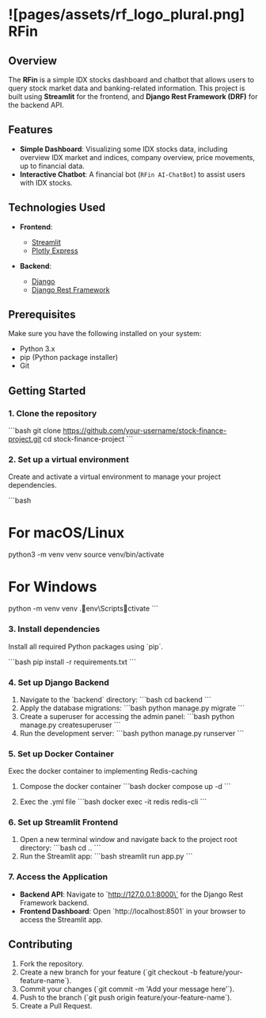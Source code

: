 
# ![pages/assets/rf_logo_plural.png] RFin

## Overview

The **RFin** is a simple IDX stocks dashboard and chatbot that allows users to query stock market data and banking-related information. This project is built using **Streamlit** for the frontend, and **Django Rest Framework (DRF)** for the backend API.

## Features

- **Simple Dashboard**: Visualizing some IDX stocks data, including overview IDX market and indices, company overview, price movements, up to financial data.
- **Interactive Chatbot**: A financial bot (`RFin AI-ChatBot`) to assist users with IDX stocks.

## Technologies Used

- **Frontend**: 
  - [Streamlit](https://streamlit.io/)
  - [Plotly Express](https://plotly.com/python/plotly-express/)
  
- **Backend**:
  - [Django](https://www.djangoproject.com/)
  - [Django Rest Framework](https://www.django-rest-framework.org/)

## Prerequisites

Make sure you have the following installed on your system:
- Python 3.x
- pip (Python package installer)
- Git

## Getting Started

### 1. Clone the repository

\`\`\`bash
git clone https://github.com/your-username/stock-finance-project.git
cd stock-finance-project
\`\`\`

### 2. Set up a virtual environment

Create and activate a virtual environment to manage your project dependencies.

\`\`\`bash
# For macOS/Linux
python3 -m venv venv
source venv/bin/activate

# For Windows
python -m venv venv
.env\Scriptsctivate
\`\`\`

### 3. Install dependencies

Install all required Python packages using \`pip\`.

\`\`\`bash
pip install -r requirements.txt
\`\`\`

### 4. Set up Django Backend

1. Navigate to the \`backend\` directory:
    \`\`\`bash
    cd backend
    \`\`\`
2. Apply the database migrations:
    \`\`\`bash
    python manage.py migrate
    \`\`\`
3. Create a superuser for accessing the admin panel:
    \`\`\`bash
    python manage.py createsuperuser
    \`\`\`
4. Run the development server:
    \`\`\`bash
    python manage.py runserver
    \`\`\`

### 5. Set up Docker Container

Exec the docker container to implementing Redis-caching

1. Compose the docker container
    \`\`\`bash
    docker compose up -d
    \`\`\`
    
2. Exec the .yml file
    \`\`\`bash
    docker exec -it redis redis-cli
    \`\`\`

### 6. Set up Streamlit Frontend

1. Open a new terminal window and navigate back to the project root directory:
    \`\`\`bash
    cd ..
    \`\`\`
2. Run the Streamlit app:
    \`\`\`bash
    streamlit run app.py
    \`\`\`

### 7. Access the Application

- **Backend API**: Navigate to \`http://127.0.0.1:8000\` for the Django Rest Framework backend.
- **Frontend Dashboard**: Open \`http://localhost:8501\` in your browser to access the Streamlit app.

## Contributing

1. Fork the repository.
2. Create a new branch for your feature (\`git checkout -b feature/your-feature-name\`).
3. Commit your changes (\`git commit -m 'Add your message here'\`).
4. Push to the branch (\`git push origin feature/your-feature-name\`).
5. Create a Pull Request.
